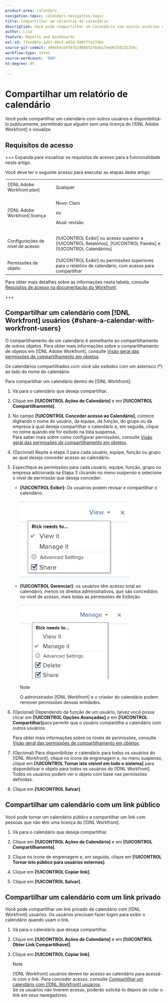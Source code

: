 ```yaml
---
product-area: calendars
navigation-topic: calendars-navigation-topic
title: Compartilhar um relatório de calendário
description: Você pode compartilhar um calendário com outros usuários e disponibilizá-lo publicamente, permitindo que alguém sem uma licença do  [!DNL Adobe Workfront]  o exiba.
author: Lisa
feature: Reports and Dashboards
exl-id: 77eed0fe-2d47-40c4-a03d-590f7fa17dbe
source-git-commit: d90459cb4f6fb1960552f0ab174e963582312b5c
workflow-type: tm+mt
source-wordcount: '589'
ht-degree: 0%

---
```


# Compartilhar um relatório de calendário

Você pode compartilhar um calendário com outros usuários e disponibilizá-lo publicamente, permitindo que alguém sem uma licença do [!DNL Adobe Workfront] o visualize.

## Requisitos de acesso

+++ Expanda para visualizar os requisitos de acesso para a funcionalidade neste artigo.

Você deve ter o seguinte acesso para executar as etapas deste artigo:

<table style="table-layout:auto"> 
 <col> 
 </col> 
 <col> 
 </col> 
 <tbody> 
  <tr> 
   <td role="rowheader">[!DNL Adobe Workfront plan]</td> 
   <td> <p>Qualquer</p> </td> 
  </tr> 
  <tr> 
   <td role="rowheader">[!DNL Adobe Workfront] licença</td> 
   <td><p>Novo: Claro</p>
       <p>ou</p>
       <p>Atual: revisão</p></td> 
  </tr> 
  <tr> 
   <td role="rowheader">Configurações de nível de acesso</td> 
   <td> <p>[!UICONTROL Exibir] ou acesso superior a [!UICONTROL Relatórios], [!UICONTROL Painéis] e [!UICONTROL Calendários]</p></td> 
  </tr> 
  <tr> 
   <td role="rowheader">Permissões de objeto</td> 
   <td>[!UICONTROL Exibir] ou permissões superiores para o relatório de calendário, com acesso para compartilhar</td> 
  </tr> 
 </tbody> 
</table>

Para obter mais detalhes sobre as informações nesta tabela, consulte [Requisitos de acesso na documentação do Workfront](/help/quicksilver/administration-and-setup/add-users/access-levels-and-object-permissions/access-level-requirements-in-documentation.md).

+++

## Compartilhar um calendário com [!DNL Workfront] usuários {#share-a-calendar-with-workfront-users}

O compartilhamento de um calendário é semelhante ao compartilhamento de outros objetos. Para obter mais informações sobre o compartilhamento de objetos em [!DNL Adobe Workfront], consulte [Visão geral das permissões de compartilhamento em objetos](../../../workfront-basics/grant-and-request-access-to-objects/sharing-permissions-on-objects-overview.md).

Os calendários compartilhados com você são exibidos com um asterisco (&#42;) ao lado do nome do calendário.

Para compartilhar um calendário dentro de [!DNL Workfront]:

1. Vá para o calendário que deseja compartilhar.
1. Clique em **[!UICONTROL Ações de Calendário]** e em **[!UICONTROL Compartilhamento]**.

1. No campo **[!UICONTROL Conceder acesso ao Calendário]**, comece digitando o nome do usuário, da equipe, da função, do grupo ou da empresa à qual deseja compartilhar o calendário e, em seguida, clique no nome quando ele for exibido na lista suspensa.\
   Para saber mais sobre como configurar permissões, consulte [Visão geral das permissões de compartilhamento em objetos](../../../workfront-basics/grant-and-request-access-to-objects/sharing-permissions-on-objects-overview.md).

1. (Opcional) Repita a etapa 3 para cada usuário, equipe, função ou grupo ao qual deseja conceder acesso ao calendário.
1. Especifique as permissões para cada usuário, equipe, função, grupo ou empresa adicionada na Etapa 3 clicando no menu suspenso e selecione o nível de permissão que deseja conceder:

   * **[!UICONTROL Exibir]:** Os usuários podem revisar e compartilhar o calendário.

     ![Compartilhar calendário com Acesso de exibição](assets/calendar-share-view-permissions-350x249.png)

   * **[!UICONTROL Gerenciar]:** os usuários têm acesso total ao calendário, menos os direitos administrativos, que são concedidos no nível de acesso, mais todas as permissões de Exibição.

     ![Compartilhar calendário com Acesso de gerenciamento](assets/calendar-share-manage-permissions-350x241.png)

     >[!NOTE]
     >
     >O administrador [!DNL Workfront] e o criador do calendário podem remover permissões dessas entidades.

1. (Opcional) Dependendo da função de um usuário, talvez você possa clicar em **[!UICONTROL Opções Avançadas]** e em **[!UICONTROL Compartilhar]**&#x200B;para permitir que o usuário compartilhe o calendário com outros usuários.

   Para obter mais informações sobre os níveis de permissões, consulte [Visão geral das permissões de compartilhamento em objetos](../../../workfront-basics/grant-and-request-access-to-objects/sharing-permissions-on-objects-overview.md).

1. (Opcional) Para disponibilizar o calendário para todos os usuários do [!DNL Workfront], clique no ícone de engrenagem e, no menu suspenso, clique em **[!UICONTROL Tornar isto visível em todo o sistema]** para disponibilizar o objeto para todos os usuários do [!DNL Workfront].\
   Todos os usuários podem ver o objeto com base nas permissões definidas.

1. Clique em **[!UICONTROL Salvar]**.

## Compartilhar um calendário com um link público

Você pode tornar um calendário público e compartilhar um link com pessoas que não têm uma licença do [!DNL Workfront].

1. Vá para o calendário que deseja compartilhar.
1. Clique em **[!UICONTROL Ações de Calendário]** e em **[!UICONTROL Compartilhamento]**.

1. Clique no ícone de engrenagem e, em seguida, clique em **[!UICONTROL Tornar isto público para usuários externos]**.
1. Clique em **[!UICONTROL Copiar link]**.
1. Clique em **[!UICONTROL Salvar]**.

## Compartilhar um calendário com um link privado

Você pode compartilhar um link privado de calendário com [!DNL Workfront] usuários. Os usuários precisam fazer logon para exibir o calendário quando usam o link.

1. Vá para o calendário que deseja compartilhar.
1. Clique em **[!UICONTROL Ações de Calendário]** e em **[!UICONTROL Obter Link Compartilhável]**.

1. Clique em **[!UICONTROL Copiar link]**.

   >[!NOTE]
   >
   >[!DNL Workfront] usuários devem ter acesso ao calendário para acessá-lo com o link. Para conceder acesso, consulte [Compartilhar um calendário com [!DNL Workfront] usuários](#share-a-calendar-with-workfront-users).\
   >Se os usuários não tiverem acesso, poderão solicitá-lo depois de colar o link em seus navegadores.
